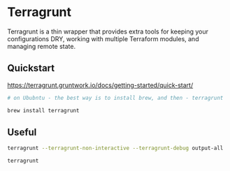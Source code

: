 # Terragrunt

Terragrunt is a thin wrapper that provides extra tools for keeping your configurations DRY, working with multiple Terraform modules, and managing remote state.

## Quickstart

https://terragrunt.gruntwork.io/docs/getting-started/quick-start/

```sh
# on Ububntu - the best way is to install brew, and then - terragrunt

brew install terragrunt
```

## Useful

```sh
terragrunt --terragrunt-non-interactive --terragrunt-debug output-all

terragrunt 

```
